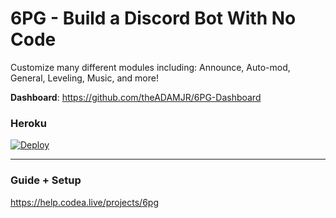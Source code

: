# 6PG - Build a Discord Bot With No Code
Customize many different modules including:
Announce, Auto-mod, General, Leveling, Music, and more!

**Dashboard**: https://github.com/theADAMJR/6PG-Dashboard

### Heroku
[![Deploy](https://www.herokucdn.com/deploy/button.svg)](https://heroku.com/deploy?template=https://github.com/Uknoi/6PG/tree/master)

---

### Guide + Setup
https://help.codea.live/projects/6pg
